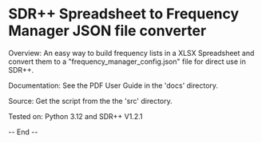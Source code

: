 # SDR++ Spreadsheet to Frequency Manager JSON file converter
  
Overview: An easy way to build frequency lists in a XLSX Spreadsheet and convert them to a "frequency_manager_config.json" file for direct use in SDR++.  
     
Documentation: See the PDF User Guide in the 'docs' directory.  
  
Source: Get the script from the the 'src' directory.  
  
Tested on: Python 3.12 and SDR++ V1.2.1  

-- End --

